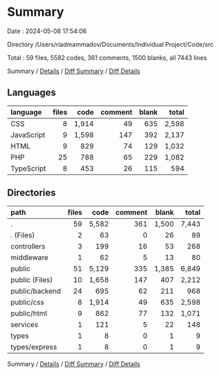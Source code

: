 # Summary

Date : 2024-05-08 17:54:06

Directory /Users/riadmammadov/Documents/Individual Project/Code/src

Total : 59 files,  5582 codes, 361 comments, 1500 blanks, all 7443 lines

Summary / [Details](details.md) / [Diff Summary](diff.md) / [Diff Details](diff-details.md)

## Languages
| language | files | code | comment | blank | total |
| :--- | ---: | ---: | ---: | ---: | ---: |
| CSS | 8 | 1,914 | 49 | 635 | 2,598 |
| JavaScript | 9 | 1,598 | 147 | 392 | 2,137 |
| HTML | 9 | 829 | 74 | 129 | 1,032 |
| PHP | 25 | 788 | 65 | 229 | 1,082 |
| TypeScript | 8 | 453 | 26 | 115 | 594 |

## Directories
| path | files | code | comment | blank | total |
| :--- | ---: | ---: | ---: | ---: | ---: |
| . | 59 | 5,582 | 361 | 1,500 | 7,443 |
| . (Files) | 2 | 63 | 0 | 26 | 89 |
| controllers | 3 | 199 | 16 | 53 | 268 |
| middleware | 1 | 62 | 5 | 13 | 80 |
| public | 51 | 5,129 | 335 | 1,385 | 6,849 |
| public (Files) | 10 | 1,658 | 147 | 407 | 2,212 |
| public/backend | 24 | 695 | 62 | 211 | 968 |
| public/css | 8 | 1,914 | 49 | 635 | 2,598 |
| public/html | 9 | 862 | 77 | 132 | 1,071 |
| services | 1 | 121 | 5 | 22 | 148 |
| types | 1 | 8 | 0 | 1 | 9 |
| types/express | 1 | 8 | 0 | 1 | 9 |

Summary / [Details](details.md) / [Diff Summary](diff.md) / [Diff Details](diff-details.md)